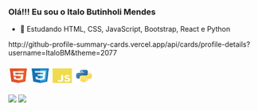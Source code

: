 ###  Olá!!! Eu sou o Italo Butinholi Mendes

- 🌱 Estudando HTML, CSS, JavaScript, Bootstrap, React e Python

<div>
       http://github-profile-summary-cards.vercel.app/api/cards/profile-details?username=ItaloBM&theme=2077
</div>

###

<div><div>  
  <img align="center" alt="ItaloBM-HTML" height="30" width="40" src="https://raw.githubusercontent.com/devicons/devicon/master/icons/html5/html5-original.svg">
  <img align="center" alt="ItaloBM-CSS" height="30" width="40" src="https://raw.githubusercontent.com/devicons/devicon/master/icons/css3/css3-original.svg">
  <img align="center" alt="ItaloBM-Js" height="30" width="40" src="https://raw.githubusercontent.com/devicons/devicon/master/icons/javascript/javascript-plain.svg">
  <img align="center" alt="ItaloBM-Python" height="30" width="40" src="https://raw.githubusercontent.com/devicons/devicon/master/icons/python/python-original.svg">
</div>

###

<div>
  <a href = "mailto:italobm2011@gmail.com"><img src="https://img.shields.io/badge/-Gmail-%23333?style=for-the-badge&logo=gmail&logoColor=white" target="_blank"></a>
  <a href="https://www.linkedin.com/in/italo-butinholi-mendes/" target="_blank"><img src="https://img.shields.io/badge/-LinkedIn-%230077B5?style=for-the-badge&logo=linkedin&logoColor=white" target="_blank"></a>   
</div>


